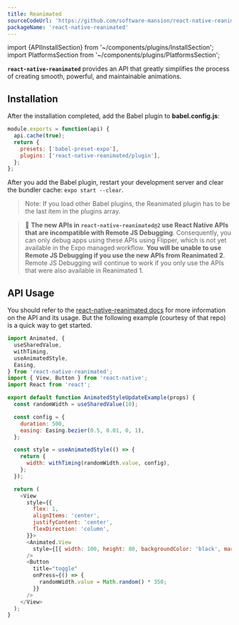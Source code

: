 ```yaml
---
title: Reanimated
sourceCodeUrl: 'https://github.com/software-mansion/react-native-reanimated'
packageName: 'react-native-reanimated'
---
```


import {APIInstallSection} from '~/components/plugins/InstallSection';
import PlatformsSection from '~/components/plugins/PlatformsSection';

**`react-native-reanimated`** provides an API that greatly simplifies the process of creating smooth, powerful, and maintainable animations.

<PlatformsSection android emulator ios simulator web />

## Installation

<APIInstallSection href="https://docs.swmansion.com/react-native-reanimated/docs/fundamentals/installation" />

After the installation completed, add the Babel plugin to **babel.config.js**:

```jsx
module.exports = function(api) {
  api.cache(true);
  return {
    presets: ['babel-preset-expo'],
    plugins: ['react-native-reanimated/plugin'],
  };
};
```

After you add the Babel plugin, restart your development server and clear the bundler cache: `expo start --clear`.

> Note: If you load other Babel plugins, the Reanimated plugin has to be the last item in the plugins array.

> 🚨 **The new APIs in `react-native-reanimated@2` use React Native APIs that are incompatible with Remote JS Debugging**. Consequently, you can only debug apps using these APIs using Flipper, which is not yet available in the Expo managed workflow. **You will be unable to use Remote JS Debugging if you use the new APIs from Reanimated 2**. Remote JS Debugging will continue to work if you only use the APIs that were also available in Reanimated 1.

## API Usage

You should refer to the [react-native-reanimated docs](https://docs.swmansion.com/react-native-reanimated/docs/) for more information on the API and its usage. But the following example (courtesy of that repo) is a quick way to get started.

```js
import Animated, {
  useSharedValue,
  withTiming,
  useAnimatedStyle,
  Easing,
} from 'react-native-reanimated';
import { View, Button } from 'react-native';
import React from 'react';

export default function AnimatedStyleUpdateExample(props) {
  const randomWidth = useSharedValue(10);

  const config = {
    duration: 500,
    easing: Easing.bezier(0.5, 0.01, 0, 1),
  };

  const style = useAnimatedStyle(() => {
    return {
      width: withTiming(randomWidth.value, config),
    };
  });

  return (
    <View
      style={{
        flex: 1,
        alignItems: 'center',
        justifyContent: 'center',
        flexDirection: 'column',
      }}>
      <Animated.View
        style={[{ width: 100, height: 80, backgroundColor: 'black', margin: 30 }, style]}
      />
      <Button
        title="toggle"
        onPress={() => {
          randomWidth.value = Math.random() * 350;
        }}
      />
    </View>
  );
}
```
